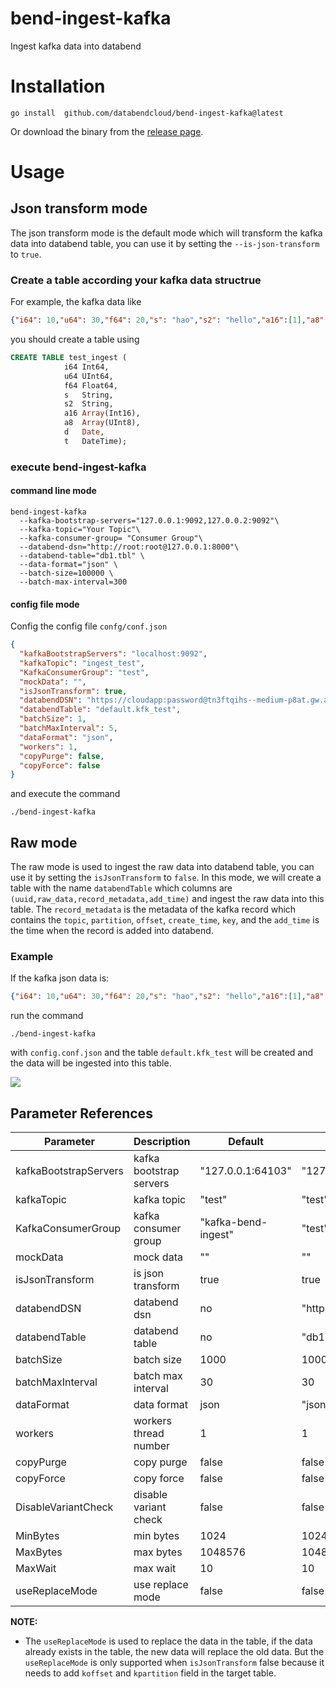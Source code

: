 # bend-ingest-kafka

Ingest kafka data into databend

# Installation

```shell
go install  github.com/databendcloud/bend-ingest-kafka@latest
```

Or download the binary from the [release page](https://github.com/databendcloud/bend-ingest-kafka/releases).

# Usage

## Json transform mode

The json transform mode is the default mode which will transform the kafka data into databend table, you can use it by setting the `--is-json-transform` to `true`.
### Create a table according your kafka data structrue
For example, the kafka data like 

```json
{"i64": 10,"u64": 30,"f64": 20,"s": "hao","s2": "hello","a16":[1],"a8":[2],"d": "2011-03-06","t": "2016-04-04 11:30:00"}
```

you should create a table using 

``` SQL
CREATE TABLE test_ingest (
			i64 Int64,
			u64 UInt64,
			f64 Float64,
			s   String,
			s2  String,
			a16 Array(Int16),
			a8  Array(UInt8),
			d   Date,
			t   DateTime);
```
      
### execute bend-ingest-kafka

#### command line mode
```shell
bend-ingest-kafka
  --kafka-bootstrap-servers="127.0.0.1:9092,127.0.0.2:9092"\
  --kafka-topic="Your Topic"\
  --kafka-consumer-group= "Consumer Group"\
  --databend-dsn="http://root:root@127.0.0.1:8000"\
  --databend-table="db1.tbl" \
  --data-format="json" \
  --batch-size=100000 \
  --batch-max-interval=300
```

#### config file mode
Config the config file `confg/conf.json`
```json
{
  "kafkaBootstrapServers": "localhost:9092",
  "kafkaTopic": "ingest_test",
  "KafkaConsumerGroup": "test",
  "mockData": "",
  "isJsonTransform": true,
  "databendDSN": "https://cloudapp:password@tn3ftqihs--medium-p8at.gw.aws-us-east-2.default.databend.com:443",
  "databendTable": "default.kfk_test",
  "batchSize": 1,
  "batchMaxInterval": 5,
  "dataFormat": "json",
  "workers": 1,
  "copyPurge": false,
  "copyForce": false
}
```

and execute the command
```shell
./bend-ingest-kafka 
```

## Raw mode
The raw mode is used to ingest the raw data into databend table, you can use it by setting the `isJsonTransform` to `false`.
In this mode, we will create a table with the name `databendTable` which columns are `(uuid,raw_data,record_metadata,add_time)` and ingest the raw data into this table.
The `record_metadata` is the metadata of the kafka record which contains the `topic`, `partition`, `offset`, `create_time`, `key`, and the `add_time` is the time when the record is added into databend.

### Example
If the kafka json data is:
```json
{"i64": 10,"u64": 30,"f64": 20,"s": "hao","s2": "hello","a16":[1],"a8":[2],"d": "2011-03-06","t": "2016-04-04 11:30:00"}
```
run the command
```shell
./bend-ingest-kafka 
```

with `config.conf.json` and the table `default.kfk_test` will be created and the data will be ingested into this table.

![](https://files.mdnice.com/user/4760/2e8b0267-5694-43b5-9992-316280b4594f.png)


## Parameter References
| Parameter             | Description             | Default           | example                         |
|-----------------------|-------------------------|-------------------|---------------------------------|
| kafkaBootstrapServers | kafka bootstrap servers | "127.0.0.1:64103" | "127.0.0.1:9092,127.0.0.2:9092" |
| kafkaTopic            | kafka topic             | "test"            | "test"                          |
| KafkaConsumerGroup    | kafka consumer group    | "kafka-bend-ingest" | "test"                          |
| mockData              | mock data               | ""                | ""                              |
| isJsonTransform       | is json transform       | true              | true                            |
| databendDSN           | databend dsn            | no                | "http://localhost:8000"         |
| databendTable         | databend table          | no                | "db1.tbl"                       |
| batchSize             | batch size              | 1000              | 1000                            |
| batchMaxInterval      | batch max interval      | 30                | 30                              |
| dataFormat            | data format             | json              | "json"                          |
| workers               | workers thread number   | 1                 | 1                               |
| copyPurge             | copy purge              | false             | false                           |
| copyForce             | copy force              | false             | false                           |
| DisableVariantCheck   | disable variant check   | false             | false                           |
| MinBytes              | min bytes               | 1024              | 1024                            |
| MaxBytes              | max bytes               | 1048576           | 1048576                         |
| MaxWait               | max wait                | 10                | 10                              |
| useReplaceMode       | use replace mode        | false             | false                           |

**NOTE:**
- The `useReplaceMode` is used to replace the data in the table, if the data already exists in the table, the new data will replace the old data. But the `useReplaceMode` is only supported when `isJsonTransform` false because it needs to add `koffset` and `kpartition` field in the target table.